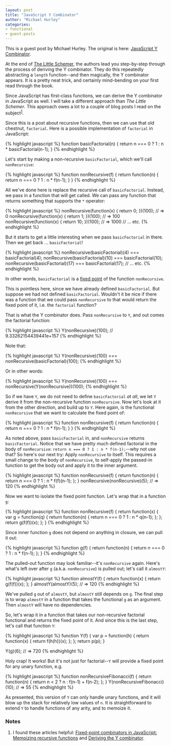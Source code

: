 ```yaml
---
layout: post
title: "JavaScript Y Combinator"
author: "Michael Hurley"
categories:
- functional
- guest-posts
---
```


<div class="intro">
This is a guest post by Michael Hurley.  The original is here: <a href="http://buzzdecafe.github.io/code/2013/09/05/javascript-y-combinator/">JavaScript Y Combinator</a>.
</div>

At the end of [The Little Schemer](http://www.amazon.com/The-Little-Schemer-4th-Edition/dp/0262560992), the authors lead you step-by-step through the process of deriving the Y combinator. They do this repeatedly abstracting a `length` function--and then magically, the Y combinator appears. It is a pretty neat trick, and certainly mind-bending on your first read through the book.

Since JavaScript has first-class functions, we can derive the Y combinator in JavaScript as well. I will take a different approach than _The Little Schemer_. This approach owes a lot to a couple of blog posts I read on the subject<sup><a href="#notes">1</a></sup>.

Since this is a post about recursive functions, then we can use that old chestnut, `factorial`. Here is a possible implementation of `factorial` in JavaScript:

{% highlight javascript %}
function basicFactorial(n) {
  return n === 0 ? 1 : n * basicFactorial(n-1);
}
{% endhighlight %}

Let's start by making a non-recursive `basicFactorial`, which we'll call `nonRecursive`:

{% highlight javascript %}
function nonRecursive(f) {
  return function(n) {
    return n === 0 ? 1 : n * f(n-1);
  }
}
{% endhighlight %}

All we've done here is replace the recursive call of `basicFactorial`. Instead, we pass in a function that will get called. We can pass any function that returns something that supports the `*` operator:

{% highlight javascript %}
nonRecursive(function(x) { return 0; })(100); // => 0
nonRecursive(function(x) { return 1; })(100); // => 100
nonRecursive(function(x) { return 10; })(100); // => 1000
// ... etc.
{% endhighlight %}

But it starts to get a little interesting when we pass `basicFactorial` in there. Then we get back ... `basicFactorial`!

{% highlight javascript %}
nonRecursive(basicFactorial)(4) === basicFactorial(4); 
nonRecursive(basicFactorial)(10) === basicFactorial(10); 
nonRecursive(basicFactorial)(17) === basicFactorial(17);
// ... etc.
{% endhighlight %}

In other words, `basicFactorial` is a [fixed point](http://mathworld.wolfram.com/FixedPoint.html) of the function `nonRecursive`.

This is pointless here, since we have already defined `basicFactorial`. But suppose we had not defined `basicFactorial`. Wouldn't it be nice if there was a function that we could pass `nonRecursive` to that would return the fixed point of it, i.e. the `factorial` function?

That is what the Y combinator does. Pass `nonRecursive` to `Y`, and out comes the factorial function:

{% highlight javascript %}
Y(nonRecursive)(100); // 9.33262154439441e+157
{% endhighlight %}

Note that:

{% highlight javascript %}
Y(nonRecursive)(100) === nonRecursive(basicFactorial)(100);
{% endhighlight %}

Or in other words:

{% highlight javascript %}
Y(nonRecursive)(100) === nonRecursive(Y(nonRecursive))(100);
{% endhighlight %}

So if we have `Y`, we do not need to define `basicFactorial` *at all*, we let `Y` derive it from the non-recursive function `nonRecursive`. Now let's look at it from the other direction, and build up to `Y`. Here again, is the functional `nonRecursive` that we want to calculate the fixed point of:

{% highlight javascript %}
function nonRecursive(f) {
  return function(n) {
    return n === 0 ? 1 : n * f(n-1);
}
}
{% endhighlight %}

As noted above, pass `basicFactorial` in, and `nonRecursive` returns  `basicFactorial`. Notice that we have pretty much defined factorial in the body of `nonRecursive`: `return n === 0 ? 1 : n * f(n-1);`--why not use that? So here's our next try: Apply `nonRecursive` to itself. This requires a small change to the body of `nonRecursive`, to self-apply the passed-in function to get the body out and apply it to the inner argument.

{% highlight javascript %}
function nonRecursive(f) {
  return function(n) {
    return n === 0 ? 1 : n * f(f)(n-1); 
  };
}
nonRecursive(nonRecursive)(5); // => 120
{% endhighlight %}

Now we want to isolate the fixed point function. Let's wrap that in a function `g`:

{% highlight javascript %}
function nonRecursive(f) {
  return function(x) {
    var g = function(q) {
      return function(n) {
        return n === 0 ? 1 : n * q(n-1);
      };
    };
    return g(f(f))(x);
  };
}
{% endhighlight %}

Since inner function `g` does not depend on anything in closure, we can pull it out:

{% highlight javascript %}
function g(f) {
  return function(n) {
    return n === 0 ? 1 : n * f(n-1);
  };
}
{% endhighlight %}

The pulled-out function may look familiar--it's `nonRecursive` again. Here's what's left over after `g` (a.k.a. `nonRecursive`) is pulled out; let's call it `almostY`:

{% highlight javascript %}
function almostY(f) {
  return function(x) {
    return g(f(f))(x);
  };
}
almostY(almostY)(5); // => 120
{% endhighlight %}

We've pulled `g` out of `almostY`, but `almostY` still depends on `g`. The final step is to wrap `almostY` in a function that takes the functional `g` as an argument. Then `almostY` will have no dependencies.

So, let's wrap it in a function that takes our non-recursive factorial functional and returns the fixed point of it. And since this is the last step, let's call that function `Y`:

{% highlight javascript %}
function Y(f) {
  var p = function(h) {
    return function(x) {
      return f(h(h))(x);
    };
  };
  return p(p);
}

Y(g)(6); // => 720
{% endhighlight %}

Holy crap! It works! But it's not just for factorial--`Y` will provide a fixed point for any unary function, e.g.

{% highlight javascript %}
function nonRecursiveFibonacci(f) {
  return function(n) {
    return n < 2 ? n : f(n-1) + f(n-2); 
  };
}
Y(nonRecursiveFibonacci)(10); // => 55
{% endhighlight %}

As presented, this version of `Y` can only handle unary functions, and it will blow up the stack for relatively low values of `n`. It is straightforward to extend `Y` to handle functions of any arity, and to memoize it. 

### Notes

1. I found these articles helpful: [Fixed-point combinators in JavaScript: Memoizing recursive functions](http://matt.might.net/articles/implementation-of-recursive-fixed-point-y-combinator-in-javascript-for-memoization/) and [Deriving the Y combinator](http://blog.jcoglan.com/2008/01/10/deriving-the-y-combinator/).
